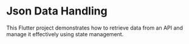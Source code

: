 # Json Data Handling

This Flutter project demonstrates how to retrieve data from an API and manage it effectively using state management.
